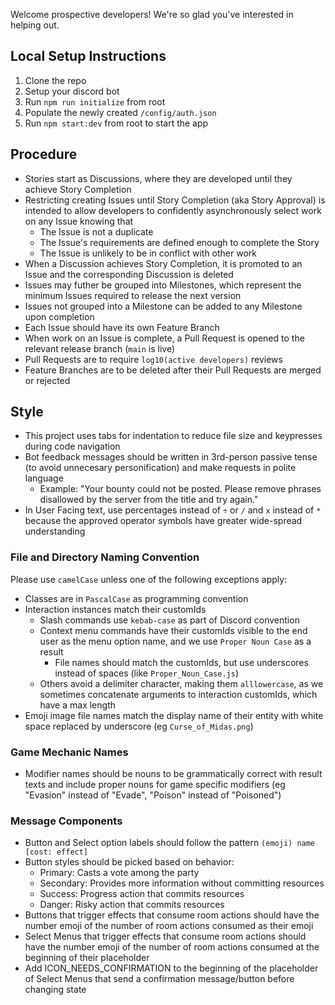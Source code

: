 Welcome prospective developers! We're so glad you've interested in helping out.

## Local Setup Instructions
1. Clone the repo
2. Setup your discord bot
3. Run `npm run initialize` from root
4. Populate the newly created `/config/auth.json`
5. Run `npm start:dev` from root to start the app

## Procedure
- Stories start as Discussions, where they are developed until they achieve Story Completion
- Restricting creating Issues until Story Completion (aka Story Approval) is intended to allow developers to confidently asynchronously select work on any Issue knowing that
   - The Issue is not a duplicate
   - The Issue's requirements are defined enough to complete the Story
   - The Issue is unlikely to be in conflict with other work
- When a Discussion achieves Story Completion, it is promoted to an Issue and the corresponding Discussion is deleted
- Issues may futher be grouped into Milestones, which represent the minimum Issues required to release the next version
- Issues not grouped into a Milestone can be added to any Milestone upon completion
- Each Issue should have its own Feature Branch
- When work on an Issue is complete, a Pull Request is opened to the relevant release branch (`main` is live)
- Pull Requests are to require `log10(active developers)` reviews
- Feature Branches are to be deleted after their Pull Requests are merged or rejected

## Style
- This project uses tabs for indentation to reduce file size and keypresses during code navigation
- Bot feedback messages should be written in 3rd-person passive tense (to avoid unnecesary personification) and make requests in polite language
    - Example: "Your bounty could not be posted. Please remove phrases disallowed by the server from the title and try again."
- In User Facing text, use percentages instead of `÷` or `/` and `x` instead of `*` because the approved operator symbols have greater wide-spread understanding

### File and Directory Naming Convention
Please use `camelCase` unless one of the following exceptions apply:
- Classes are in `PascalCase` as programming convention
- Interaction instances match their customIds
   - Slash commands use `kebab-case` as part of Discord convention
   - Context menu commands have their customIds visible to the end user as the menu option name, and we use `Proper Noun Case` as a result
     - File names should match the customIds, but use underscores instead of spaces (like `Proper_Noun_Case.js`)
   - Others avoid a delimiter character, making them `alllowercase`, as we sometimes concatenate arguments to interaction customIds, which have a max length
- Emoji image file names match the display name of their entity with white space replaced by underscore (eg `Curse_of_Midas.png`)

### Game Mechanic Names
- Modifier names should be nouns to be grammatically correct with result texts and include proper nouns for game specific modifiers (eg "Evasion" instead of "Evade", "Poison" instead of "Poisoned")

### Message Components
- Button and Select option labels should follow the pattern `(emoji) name [cost: effect]`
- Button styles should be picked based on behavior:
   - Primary: Casts a vote among the party
   - Secondary: Provides more information without committing resources
   - Success: Progress action that commits resources
   - Danger: Risky action that commits resources
- Buttons that trigger effects that consume room actions should have the number emoji of the number of room actions consumed as their emoji
- Select Menus that trigger effects that consume room actions should have the number emoji of the number of room actions consumed at the beginning of their placeholder
- Add ICON_NEEDS_CONFIRMATION to the beginning of the placeholder of Select Menus that send a confirmation message/button before changing state
